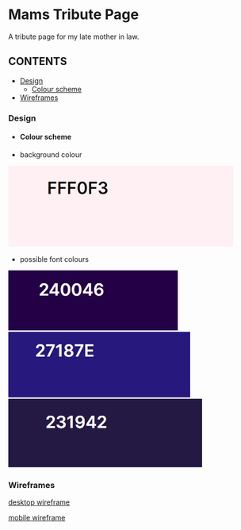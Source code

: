 # Mams Tribute Page
A tribute page for my late mother in law.

## CONTENTS
- [Design](#design)
    - [Colour scheme](#colour-scheme)
- [Wireframes](#wireframes)


### Design
- #### Colour scheme

- background colour

![#FFF0F3](./assets/design/mams-background.jpg)

- possible font colours

![#240046](./assets/design/mams-text.jpg)
![#27187E](./assets/design/mams-text1.jpg)
![#231942](./assets/design/mams-text2.jpg)

### Wireframes

[desktop wireframe](./assets/wireframes/mam-desktop.png)

[mobile wireframe](./assets/wireframes/mam-mobile.png)


